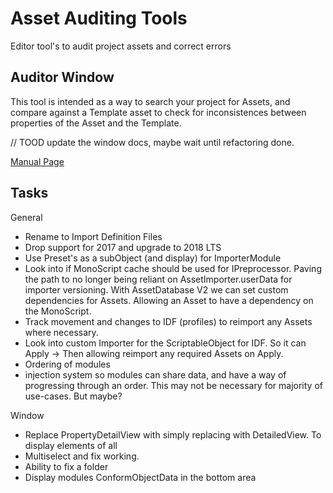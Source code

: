 # Asset Auditing Tools
Editor tool's to audit project assets and correct errors

## Auditor Window
This tool is intended as a way to search your project for Assets, and compare against a Template asset to check for inconsistences between properties of the Asset and the Template.

// TOOD update the window docs, maybe wait until refactoring done.

[Manual Page](Documentation/AssetAuditor.md)

## Tasks

General
- Rename to Import Definition Files
- Drop support for 2017 and upgrade to 2018 LTS
- Use Preset's as a subObject (and display) for ImporterModule
- Look into if MonoScript cache should be used for IPreprocessor. Paving the path to no longer being reliant on AssetImporter.userData for importer versioning. With AssetDatabase V2 we can set custom dependencies for Assets. Allowing an Asset to have a dependency on the MonoScript.
- Track movement and changes to IDF (profiles) to reimport any Assets where necessary.
- Look into custom Importer for the ScriptableObject for IDF. So it can Apply -> Then allowing reimport any required Assets on Apply.
- Ordering of modules
- injection system so modules can share data, and have a way of progressing through an order. This may not be necessary for majority of use-cases. But maybe?

Window
- Replace PropertyDetailView with simply replacing with DetailedView. To display elements of all
- Multiselect and fix working.
- Ability to fix a folder
- Display modules ConformObjectData in the bottom area
